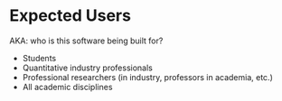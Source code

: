 Expected Users
==============
AKA: who is this software being built for?

- Students
- Quantitative industry professionals
- Professional researchers (in industry, professors in academia, etc.)
- All academic disciplines
